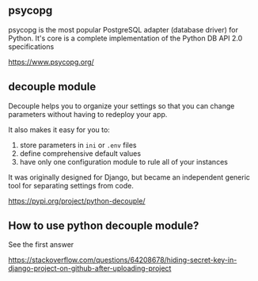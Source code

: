 ## psycopg

psycopg is the most popular PostgreSQL adapter (database driver) for Python. It's core is a complete implementation of the Python DB API 2.0 specifications

<https://www.psycopg.org/>

## decouple module

Decouple helps you to organize your settings so that you can change parameters without having to redeploy your app.

It also makes it easy for you to:

1. store parameters in `ini` or `.env` files
2. define comprehensive default values
3. have only one configuration module to rule all of your instances

It was originally designed for Django, but became an independent generic tool for separating settings from code.

<https://pypi.org/project/python-decouple/>

## How to use python decouple module?

See the first answer

<https://stackoverflow.com/questions/64208678/hiding-secret-key-in-django-project-on-github-after-uploading-project>